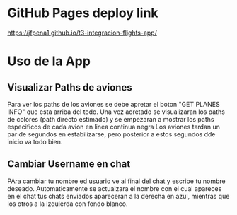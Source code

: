 # GitHub Pages deploy link

https://jfpena1.github.io/t3-integracion-flights-app/

# Uso de la App

## Visualizar Paths de aviones
Para ver los paths de los aviones se debe apretar el boton "GET PLANES INFO" que esta arriba del todo.
Una vez aoretado se visualizaran los paths de colores (path directo estimado) y se empezaran a mostrar los paths especificos de cada avion en linea continua negra
Los aviones tardan un par de segundos en estabilizarse, pero posterior a estos segundos dde inicio va todo bien.

## Cambiar Username en chat
PAra cambiar tu nombre ed usuario ve al final del chat y escribe tu nombre deseado. Automaticamente se actualzara el nombre con el cual apareces en el chat
tus chats enviados apareceran a la derecha en azul, mientras que los otros a la izquierda con fondo blanco.
